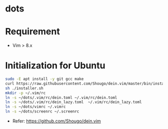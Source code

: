 # dots

# Requirement

* Vim > 8.x

# Initialization for Ubuntu

```bash
sudo -E apt install -y git gcc make
curl https://raw.githubusercontent.com/Shougo/dein.vim/master/bin/installer.sh > installer.sh
sh ./installer.sh
mkdir -p ~/.vim/rc
ln -s ~/dots/.vim/rc/dein.toml ~/.vim/rc/dein.toml
ln -s ~/dots/.vim/rc/dein_lazy.toml  ~/.vim/rc/dein_lazy.toml
ln -s ~/dots/vimrc ~/.vimrc
ln -s ~/dots/screenrc ~/.screenrc
```
* Refer: https://github.com/Shougo/dein.vim
